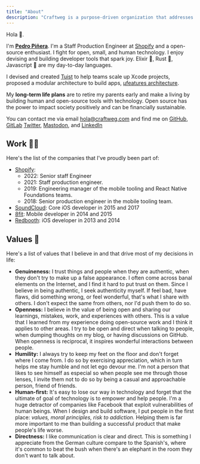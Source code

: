 ```yaml
---
title: "About"
description: "Craftweg is a purpose-driven organization that addresses humans' problems and needs with simple software crafts."
---
```


<p>Hola 👋.</p>
<p>
	I'm <a href="/about"><b>Pedro Piñera</b></a>. I'm a Staff Production Engineer at <a href="https://shopify.com" target="_blank">Shopify</a> and a
	open-source enthusiast. I fight for open, small, and human technology. I enjoy devising and
	building developer tools that spark joy. Elixir 🧪, Rust 🦀, Javascript 🚀 are my day-to-day
	languages.
</p>
<p>
	I devised and created <a href="https://tuist.io">Tuist</a> to help teams scale up Xcode
	projects, proposed a modular architecture to build apps,
	<a href="https://docs.tuist.io/building-at-scale/microfeatures" target="_blank"
		>µfeatures architecture</a
	>.
</p>
<p>
My <b>long-term life plans</b> are to retire my parents early and make a living by building human and open-source tools with technology. Open source has the power to impact society positively and can be financially sustainable.
</p>
<p>
	You can contact me via email <a href="mailto:hola@craftweg.com">hola@craftweg.com</a> and find me on
	<a href="https://github.com/pepicrft" target="_blank">GitHub</a>,
	<a href="https://gitlab.com/pepicrft" target="_blank">GitLab</a>
	<a href="https://twitter.com/pepicrft" target="_blank">Twitter</a>, <a href="https://mastodon.technology/web/@pepicrft" target="_blank">Mastodon</a>, and
	<a href="https://www.linkedin.com/in/pedro-pi%C3%B1era-buendia-9765a9125/" target="_blank"
		>LinkedIn</a
	>
</p>

## Work 👨‍💻

Here's the list of the companies that I've proudly been part of:

- [Shopify](https://shopify.com/):
  - 2022: Senior staff Engineer
  - 2021: Staff production engineer.
  - 2019: Engineering manager of the mobile tooling and React Native Foundations teams.
  - 2018: Senior production engineer in the mobile tooling team.
- [SoundCloud](https://soundcloud.com/): Core iOS developer in 2015 and 2017
- [8fit](https://8fit.com/): Mobile developer in 2014 and 2015
- [Redbooth](https://redbooth.com/): iOS developer in 2013 and 2014

## Values 🌱

Here's a list of values that I believe in and that drive most of my decisions in life:

- **Genuineness:** I trust things and people when they are authentic, when they don't try to make up a false appearance. I often come across banal elements on the Internet, and I find it hard to put trust on them. Since I believe in being authentic, I seek authenticity myself. If feel bad, have flaws, did something wrong, or feel wonderful, that's what I share with others. I don't expect the same from others, nor I'd push them to do so.
- **Openness:** I believe in the value of being open and sharing our learnings, mistakes, work, and experiences with others. This is a value that I learned from my experience doing open-source work and I think it applies to other areas. I try to be open and direct when talking to people, when dumping thoughts on my blog, or having discussions on GitHub. When openness is reciprocal, it inspires wonderful interactions between people.
- **Humility:** I always try to keep my feet on the floor and don't forget where I come from. I do so by exercising appreciation, which in turn helps me stay humble and not let ego devour me. I'm not a person that likes to see himself as especial so when people see me through those lenses, I invite them not to do so by being a casual and approachable person, friend of friends.
- **Human-first:** It's easy to lose our way in technology and forget that the ultimate of goal of technology is to empower and help people. I'm a huge detractor of companies like Facebook that exploit vulnerabilities of human beings. When I design and build software, I put people in the first place: _values, moral principles, risk to addiction._ Helping them is far more important to me than building a successful product that make people's life worse.
- **Directness:** I like communication is clear and direct. This is something I appreciate from the German culture compare to the Spanish's, where it's common to beat the bush when there's an elephant in the room they don't want to talk about.
